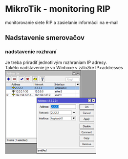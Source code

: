 # MikroTik - monitoring RIP 
monitorovanie siete RIP a zasielanie informácii na e-mail
## Nadstavenie smerovačov
### nadstavenie rozhraní
Je treba priradiť jednotlivým rozhraniam IP adresy. <br>
Takéto nadstavenie je vo Winboxe v záložke IP>addresses <br>
![nadstavenie rozhraní](images/nadstavenie_IP.png)
